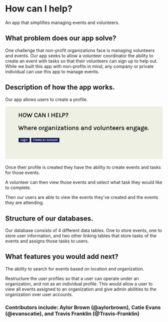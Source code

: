 # How can I help?

An app that simplifies managing events and volunteers.

## What problem does our app solve?

One challenge that non-profit organizations face is managing volunteers and events. Our app seeks to allow a volunteer coordinator the ability to create an event with tasks so that their volunteers can sign up to help out. While we built this app with non-profits in mind, any company or private individual can use this app to manage events.

## Description of how the app works.

Our app allows users to create a profile. 

![homePage](public/homePage.png)

Once their profile is created they have the ability to create events and tasks for those events.

<!-- ![Screenshot without results-large](images/screenshot-large.png) -->

A volunteer can then view those events and select what task they would like to complete.

<!-- ![Screenshot without results-large](images/screenshot-large.png) -->

Then our users are able to view the events they've created and the events they are attending.

<!-- ![Screenshot without results-large](images/screenshot-large.png) -->

## Structure of our databases.

Our database consists of 4 different data tables. One to store events, one to store user information, and two other linking tables that store tasks of the events and assigns those tasks to users.

## What features you would add next?

The ability to search for events based on location and organization.

Restructure the user profiles so that a user can operate under an organization, and not as an individual profile. This would allow a user to view all events assigned to an organization and give admin abilities to the organization over user accounts.


### Contributors include: Aylor Brown (@aylorbrown), Catie Evans (@evanscatie), and Travis Franklin (@Travis-Franklin)